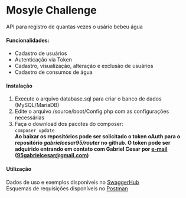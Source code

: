 # Mosyle Challenge

API para registro de quantas vezes o usário bebeu água

#### Funcionalidades:
    
* Cadastro de usuários
* Autenticação via Token
* Cadastro, visualização, alteração e exclusão de usuários
* Cadastro de consumos de água

#### Instalação

1. Execute o arquivo database.sql para criar o banco de dados (MySQL/MariaDB)
2. Edite o arquivo /source/boot/Config.php com as configurações necessárias
3. Faça o download dos pacotes do composer:  
```composer update```  
    **Ao baixar os repositórios pode ser solicitado o token oAuth para o repositório _gabrielcesar95/router_ no github. O token pode ser adquirido entrando em contato com Gabriel Cesar por [e-mail](mailto:95gabrielcesar@gmail.com) (95gabrielcesar@gmail.com)**

#### Utilização

Dados de uso e exemplos disponíveis no [SwaggerHub](https://app.swaggerhub.com/apis/gabrielcesar95/mosyle_challenge/1.0.0)  
Esquemas de requisições disponíveis no [Postman](https://www.getpostman.com/collections/b77019a49b33fae680e1)
